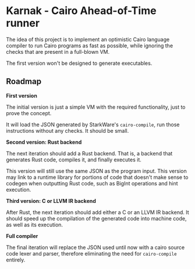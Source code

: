 # Karnak - Cairo Ahead-of-Time  runner

The idea of this project is to implement an optimistic Cairo language compiler
to run Cairo programs as fast as possible, while ignoring the checks that are
present in a full-blown VM.

The first version won't be designed to generate executables.

## Roadmap

**First version**

The initial version is just a simple VM with the required functionality, just to
prove the concept.

It will load the JSON generated by StarkWare's `cairo-compile`, run those
instructions without any checks. It should be small. 

**Second version: Rust backend**

The next iteration should add a Rust backend. That is, a backend that generates
Rust code, compiles it, and finally executes it.

This version will still use the same JSON as the program input. This version may
link to a runtime library for portions of code that doesn't make sense to
codegen when outputting Rust code, such as BigInt operations and hint execution.

**Third version: C or LLVM IR backend**

After Rust, the next iteration should add either a C or an LLVM IR backend. It
should speed up the compilation of the generated code into machine code, as well
as its execution.

**Full compiler**

The final iteration will replace the JSON used until now with a cairo source
code lexer and parser, therefore eliminating the need for `cairo-compile` entirely.
